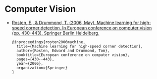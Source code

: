# Computer Vision

- [Rosten, E., & Drummond, T. (2006, May). Machine learning for high-speed
  corner detection. In European conference on computer vision (pp. 430-443).
  Springer Berlin Heidelberg.][RostenDrummond2006]

  ```
  @inproceedings{rosten2006machine,
    title={Machine learning for high-speed corner detection},
    author={Rosten, Edward and Drummond, Tom},
    booktitle={European conference on computer vision},
    pages={430--443},
    year={2006},
    organization={Springer}
  }
  ```

[RostenDrummond2006]: https://www.edwardrosten.com/work/rosten_2006_machine.pdf
